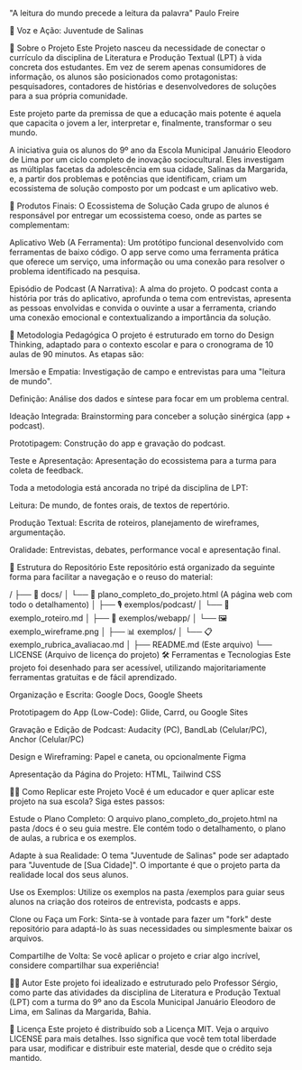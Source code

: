 "A leitura do mundo precede a leitura da palavra" Paulo Freire

🚀 Voz e Ação: Juventude de Salinas

🌟 Sobre o Projeto
Este Projeto nasceu da necessidade de conectar o currículo da disciplina de Literatura e Produção Textual (LPT) à vida concreta dos estudantes. Em vez de serem apenas consumidores de informação, os alunos são posicionados como protagonistas: pesquisadores, contadores de histórias e desenvolvedores de soluções para a sua própria comunidade.

Este projeto parte da premissa de que a educação mais potente é aquela que capacita o jovem a ler, interpretar e, finalmente, transformar o seu mundo.

A iniciativa guia os alunos do 9º ano da Escola Municipal Januário Eleodoro de Lima por um ciclo completo de inovação sociocultural. Eles investigam as múltiplas facetas da adolescência em sua cidade, Salinas da Margarida, e, a partir dos problemas e potências que identificam, criam um ecossistema de solução composto por um podcast e um aplicativo web.

🎯 Produtos Finais: O Ecossistema de Solução
Cada grupo de alunos é responsável por entregar um ecossistema coeso, onde as partes se complementam:

Aplicativo Web (A Ferramenta):
Um protótipo funcional desenvolvido com ferramentas de baixo código. O app serve como uma ferramenta prática que oferece um serviço, uma informação ou uma conexão para resolver o problema identificado na pesquisa.

Episódio de Podcast (A Narrativa):
A alma do projeto. O podcast conta a história por trás do aplicativo, aprofunda o tema com entrevistas, apresenta as pessoas envolvidas e convida o ouvinte a usar a ferramenta, criando uma conexão emocional e contextualizando a importância da solução.

🧠 Metodologia Pedagógica
O projeto é estruturado em torno do Design Thinking, adaptado para o contexto escolar e para o cronograma de 10 aulas de 90 minutos. As etapas são:

Imersão e Empatia: Investigação de campo e entrevistas para uma "leitura de mundo".

Definição: Análise dos dados e síntese para focar em um problema central.

Ideação Integrada: Brainstorming para conceber a solução sinérgica (app + podcast).

Prototipagem: Construção do app e gravação do podcast.

Teste e Apresentação: Apresentação do ecossistema para a turma para coleta de feedback.

Toda a metodologia está ancorada no tripé da disciplina de LPT:

Leitura: De mundo, de fontes orais, de textos de repertório.

Produção Textual: Escrita de roteiros, planejamento de wireframes, argumentação.

Oralidade: Entrevistas, debates, performance vocal e apresentação final.

📂 Estrutura do Repositório
Este repositório está organizado da seguinte forma para facilitar a navegação e o reuso do material:

/
├── 📄 docs/
│   └── 📝 plano_completo_do_projeto.html  (A página web com todo o detalhamento)
│
├── 🎙️ exemplos/podcast/
│   └── 📜 exemplo_roteiro.md
│
├── 📱 exemplos/webapp/
│   └── 🖼️ exemplo_wireframe.png
│
├── 📊 exemplos/
│   └── 📋 exemplo_rubrica_avaliacao.md
│
├── README.md (Este arquivo)
└── LICENSE (Arquivo de licença do projeto)
🛠️ Ferramentas e Tecnologias
Este projeto foi desenhado para ser acessível, utilizando majoritariamente ferramentas gratuitas e de fácil aprendizado.

Organização e Escrita: Google Docs, Google Sheets

Prototipagem do App (Low-Code): Glide, Carrd, ou Google Sites

Gravação e Edição de Podcast: Audacity (PC), BandLab (Celular/PC), Anchor (Celular/PC)

Design e Wireframing: Papel e caneta, ou opcionalmente Figma

Apresentação da Página do Projeto: HTML, Tailwind CSS

👨‍🏫 Como Replicar este Projeto
Você é um educador e quer aplicar este projeto na sua escola? Siga estes passos:

Estude o Plano Completo: O arquivo plano_completo_do_projeto.html na pasta /docs é o seu guia mestre. Ele contém todo o detalhamento, o plano de aulas, a rubrica e os exemplos.

Adapte à sua Realidade: O tema "Juventude de Salinas" pode ser adaptado para "Juventude de [Sua Cidade]". O importante é que o projeto parta da realidade local dos seus alunos.

Use os Exemplos: Utilize os exemplos na pasta /exemplos para guiar seus alunos na criação dos roteiros de entrevista, podcasts e apps.

Clone ou Faça um Fork: Sinta-se à vontade para fazer um "fork" deste repositório para adaptá-lo às suas necessidades ou simplesmente baixar os arquivos.

Compartilhe de Volta: Se você aplicar o projeto e criar algo incrível, considere compartilhar sua experiência!

👨‍💻 Autor
Este projeto foi idealizado e estruturado pelo Professor Sérgio, como parte das atividades da disciplina de Literatura e Produção Textual (LPT) com a turma do 9º ano da Escola Municipal Januário Eleodoro de Lima, em Salinas da Margarida, Bahia.

📜 Licença
Este projeto é distribuído sob a Licença MIT. Veja o arquivo LICENSE para mais detalhes. Isso significa que você tem total liberdade para usar, modificar e distribuir este material, desde que o crédito seja mantido.
